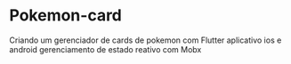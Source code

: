 # Pokemon-card
Criando um gerenciador de cards de pokemon com Flutter aplicativo ios e android gerenciamento de estado reativo com Mobx 
